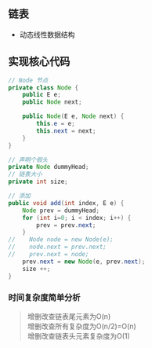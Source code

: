 ## 链表
*   动态线性数据结构
## 实现核心代码
```java
// Node 节点
private class Node {
    public E e;
    public Node next;

    public Node(E e, Node next) {
        this.e = e;
        this.next = next;
    }
}

// 声明个假头
private Node dummyHead;
// 链表大小
private int size;

// 添加
public void add(int index, E e) {
    Node prev = dummyHead;
    for (int i=0; i < index; i++) {
        prev = prev.next;
    }
//    Node node = new Node(e);
//    node.next = prev.next;
//    prev.next = node;
    prev.next = new Node(e, prev.next);
    size ++;
}
```
### 时间复杂度简单分析
>增删改查链表尾元素为O(n)  
增删改查所有复杂度为O(n/2)=O(n)  
增删改查链表头元素复杂度为O(1)  
